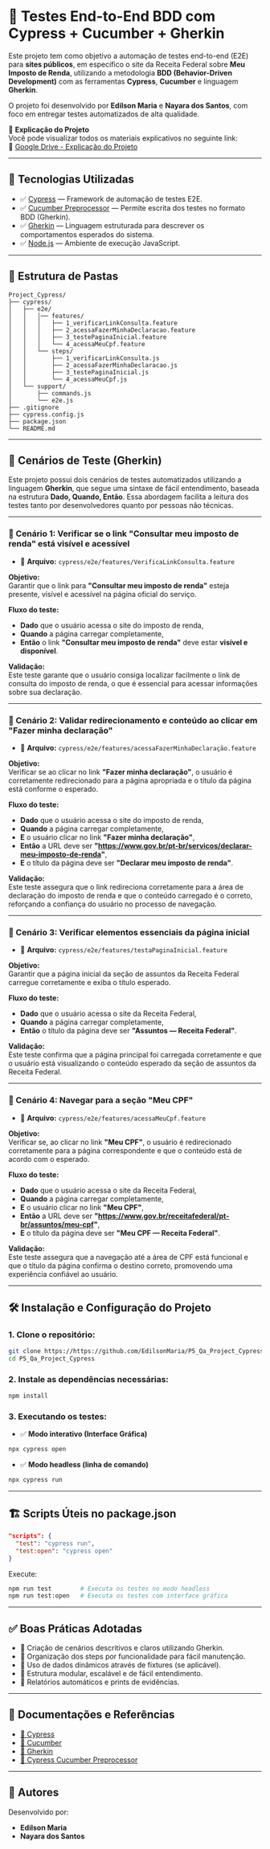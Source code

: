 # 🧠 Testes End-to-End BDD com Cypress + Cucumber + Gherkin

Este projeto tem como objetivo a automação de testes end-to-end (E2E) para **sites públicos**, em específico o site da Receita Federal sobre **Meu Imposto de Renda**, utilizando a metodologia **BDD (Behavior-Driven Development)** com as ferramentas **Cypress**, **Cucumber** e linguagem **Gherkin**.

O projeto foi desenvolvido por **Edilson Maria** e **Nayara dos Santos**, com foco em entregar testes automatizados de alta qualidade.

📄 **Explicação do Projeto**  
Você pode visualizar todos os materiais explicativos no seguinte link:  
🔗 [Google Drive - Explicação do Projeto](https://drive.google.com/drive/folders/1Vzv9Db4_szokyg6ikJkzhSKhOLDES9zu?usp=sharing)

---

## 🚀 Tecnologias Utilizadas

- ✅ [Cypress](https://www.cypress.io/) — Framework de automação de testes E2E.
- ✅ [Cucumber Preprocessor](https://github.com/badeball/cypress-cucumber-preprocessor) — Permite escrita dos testes no formato BDD (Gherkin).
- ✅ [Gherkin](https://cucumber.io/docs/gherkin/) — Linguagem estruturada para descrever os comportamentos esperados do sistema.
- ✅ [Node.js](https://nodejs.org/) — Ambiente de execução JavaScript.

---

## 📂 Estrutura de Pastas

```
Project_Cypress/
├── cypress/
│   ├── e2e/
│   │   │── features/
│   │   │   ├── 1_verificarLinkConsulta.feature
│   │   │   ├── 2_acessaFazerMinhaDeclaracao.feature
│   │   │   ├── 3_testePaginaInicial.feature
│   │   │   └── 4_acessaMeuCpf.feature
│   │   └── steps/
│   │       ├── 1_verificarLinkConsulta.js
│   │       ├── 2_acessaFazerMinhaDeclaracao.js
│   │       ├── 3_testePaginaInicial.js
│   │       └── 4_acessaMeuCpf.js
│   └── support/
│       ├── commands.js
│       └── e2e.js
├── .gitignore
├── cypress.config.js
├── package.json
└── README.md
```

---

## 🎯 Cenários de Teste (Gherkin)

Este projeto possui dois cenários de testes automatizados utilizando a linguagem **Gherkin**, que segue uma sintaxe de fácil entendimento, baseada na estrutura **Dado, Quando, Então**. Essa abordagem facilita a leitura dos testes tanto por desenvolvedores quanto por pessoas não técnicas.

---

### 🔹 Cenário 1: Verificar se o link "Consultar meu imposto de renda" está visível e acessível

- 📄 **Arquivo:** `cypress/e2e/features/VerificaLinkConsulta.feature`

**Objetivo:**  
Garantir que o link para **"Consultar meu imposto de renda"** esteja presente, visível e acessível na página oficial do serviço.

**Fluxo do teste:**

- **Dado** que o usuário acessa o site do imposto de renda,  
- **Quando** a página carregar completamente,  
- **Então** o link **"Consultar meu imposto de renda"** deve estar **visível e disponível**.

**Validação:**  
Este teste garante que o usuário consiga localizar facilmente o link de consulta do imposto de renda, o que é essencial para acessar informações sobre sua declaração.

---

### 🔹 Cenário 2: Validar redirecionamento e conteúdo ao clicar em "Fazer minha declaração"

- 📄 **Arquivo:** `cypress/e2e/features/acessaFazerMinhaDeclaração.feature`

**Objetivo:**  
Verificar se ao clicar no link **"Fazer minha declaração"**, o usuário é corretamente redirecionado para a página apropriada e o título da página está conforme o esperado.

**Fluxo do teste:**

- **Dado** que o usuário acessa o site do imposto de renda,  
- **Quando** a página carregar completamente,  
- **E** o usuário clicar no link **"Fazer minha declaração"**,  
- **Então** a URL deve ser **"https://www.gov.br/pt-br/servicos/declarar-meu-imposto-de-renda"**,  
- **E** o título da página deve ser **"Declarar meu imposto de renda"**.

**Validação:**  
Este teste assegura que o link redireciona corretamente para a área de declaração do imposto de renda e que o conteúdo carregado é o correto, reforçando a confiança do usuário no processo de navegação.

---

### 🔹 Cenário 3: Verificar elementos essenciais da página inicial

- 📄 **Arquivo:** `cypress/e2e/features/testaPaginaInicial.feature`

**Objetivo:**  
Garantir que a página inicial da seção de assuntos da Receita Federal carregue corretamente e exiba o título esperado.

**Fluxo do teste:**

- **Dado** que o usuário acessa o site da Receita Federal,  
- **Quando** a página carregar completamente,  
- **Então** o título da página deve ser **"Assuntos — Receita Federal"**.

**Validação:**  
Este teste confirma que a página principal foi carregada corretamente e que o usuário está visualizando o conteúdo esperado da seção de assuntos da Receita Federal.

---

### 🔹 Cenário 4: Navegar para a seção "Meu CPF"

- 📄 **Arquivo:** `cypress/e2e/features/acessaMeuCpf.feature`

**Objetivo:**  
Verificar se, ao clicar no link **"Meu CPF"**, o usuário é redirecionado corretamente para a página correspondente e que o conteúdo está de acordo com o esperado.

**Fluxo do teste:**

- **Dado** que o usuário acessa o site da Receita Federal,  
- **Quando** a página carregar completamente,  
- **E** o usuário clicar no link **"Meu CPF"**,  
- **Então** a URL deve ser **"https://www.gov.br/receitafederal/pt-br/assuntos/meu-cpf"**,  
- **E** o título da página deve ser **"Meu CPF — Receita Federal"**.

**Validação:**  
Este teste assegura que a navegação até a área de CPF está funcional e que o título da página confirma o destino correto, promovendo uma experiência confiável ao usuário.

---

## 🛠️ Instalação e Configuração do Projeto

### 1. Clone o repositório:

```bash
git clone https://https://github.com/EdilsonMaria/P5_Qa_Project_Cypress
cd P5_Qa_Project_Cypress
```

### 2. Instale as dependências necessárias:

```bash
npm install
```

### 3. Executando os testes:

- ✅ **Modo interativo (Interface Gráfica)**

```bash
npx cypress open
```

- ✅ **Modo headless (linha de comando)**

```bash
npx cypress run
```

---

## 🏗️ Scripts Úteis no package.json

```json
"scripts": {
  "test": "cypress run",
  "test:open": "cypress open"
}
```

Execute:

```bash
npm run test        # Executa os testes no modo headless
npm run test:open   # Executa os testes com interface gráfica
```

---

## ✅ Boas Práticas Adotadas

- 🔹 Criação de cenários descritivos e claros utilizando Gherkin.
- 🔹 Organização dos steps por funcionalidade para fácil manutenção.
- 🔹 Uso de dados dinâmicos através de fixtures (se aplicável).
- 🔹 Estrutura modular, escalável e de fácil entendimento.
- 🔹 Relatórios automáticos e prints de evidências.

---

## 🔗 Documentações e Referências

- [📘 Cypress](https://docs.cypress.io/)
- [📘 Cucumber](https://cucumber.io/docs/guides/10-minute-tutorial/)
- [📘 Gherkin](https://cucumber.io/docs/gherkin/)
- [📘 Cypress Cucumber Preprocessor](https://github.com/badeball/cypress-cucumber-preprocessor)

---

## 🤝 Autores

Desenvolvido por:

- **Edilson Maria**  
- **Nayara dos Santos**
